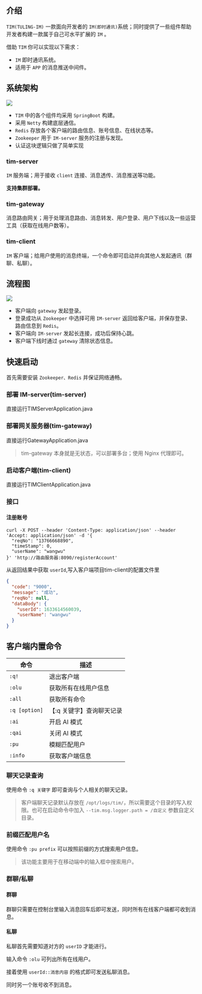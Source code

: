## 介绍

`TIM(TULING-IM)` 一款面向开发者的 `IM(即时通讯)`系统；同时提供了一些组件帮助开发者构建一款属于自己可水平扩展的 `IM` 。

借助 `TIM` 你可以实现以下需求：

- `IM` 即时通讯系统。
- 适用于 `APP` 的消息推送中间件。

## 系统架构

![](http://assets.processon.com/chart_image/611bb33a1efad412479f7157.png)

- `TIM` 中的各个组件均采用 `SpringBoot` 构建。
- 采用 `Netty` 构建底层通信。
- `Redis` 存放各个客户端的路由信息、账号信息、在线状态等。
- `Zookeeper` 用于 `IM-server` 服务的注册与发现。
- 认证这块逻辑只做了简单实现

### tim-server

`IM` 服务端；用于接收 `client` 连接、消息透传、消息推送等功能。

**支持集群部署。**

### tim-gateway

消息路由网关；用于处理消息路由、消息转发、用户登录、用户下线以及一些运营工具（获取在线用户数等）。

### tim-client

`IM` 客户端；给用户使用的消息终端，一个命令即可启动并向其他人发起通讯（群聊、私聊）。

## 流程图

![](http://assets.processon.com/chart_image/611bb33a1efad412479f7157.png)

- 客户端向 `gateway` 发起登录。
- 登录成功从 `Zookeeper` 中选择可用 `IM-server` 返回给客户端，并保存登录、路由信息到 `Redis`。
- 客户端向 `IM-server` 发起长连接，成功后保持心跳。
- 客户端下线时通过 `gateway` 清除状态信息。

## 快速启动

首先需要安装 `Zookeeper、Redis` 并保证网络通畅。

### 部署 IM-server(tim-server)

直接运行TIMServerApplication.java

### 部署网关服务器(tim-gateway)

直接运行GatewayApplication.java
> tim-gateway 本身就是无状态，可以部署多台；使用 Nginx 代理即可。

### 启动客户端(tim-client)

直接运行TIMClientApplication.java

### 接口

#### 注册账号

```shell
curl -X POST --header 'Content-Type: application/json' --header 'Accept: application/json' -d '{
  "reqNo": "13766668890",
  "timeStamp": 0,
  "userName": "wangwu"
}' 'http://路由服务器:8090/registerAccount'
```

从返回结果中获取 `userId`,写入客户端项目tim-client的配置文件里

```json
{
  "code": "9000",
  "message": "成功",
  "reqNo": null,
  "dataBody": {
    "userId": 1633614560039,
    "userName": "wangwu"
  }
}
```

## 客户端内置命令

| 命令 | 描述|
| ------ | ------ | 
| `:q!` | 退出客户端| 
| `:olu` | 获取所有在线用户信息 | 
| `:all` | 获取所有命令 | 
| `:q [option]` | 【:q 关键字】查询聊天记录 | 
| `:ai` | 开启 AI 模式 | 
| `:qai` | 关闭 AI 模式 | 
| `:pu` | 模糊匹配用户 | 
| `:info` | 获取客户端信息 |

### 聊天记录查询

使用命令 `:q 关键字` 即可查询与个人相关的聊天记录。

> 客户端聊天记录默认存放在 `/opt/logs/tim/`，所以需要这个目录的写入权限。也可在启动命令中加入 `--tim.msg.logger.path = /自定义` 参数自定义目录。

### 前缀匹配用户名

使用命令 `:pu prefix` 可以按照前缀的方式搜索用户信息。

> 该功能主要用于在移动端中的输入框中搜索用户。

### 群聊/私聊

#### 群聊

群聊只需要在控制台里输入消息回车后即可发送，同时所有在线客户端都可收到消息。

#### 私聊

私聊首先需要知道对方的 `userID` 才能进行。

输入命令 `:olu` 可列出所有在线用户。

接着使用 `userId::消息内容` 的格式即可发送私聊消息。

同时另一个账号收不到消息。
